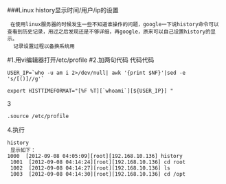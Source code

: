 ###Linux history显示时间/用户/ip的设置
 
     在使用linux服务器的时候发生一些不知道谁操作的问题，google一下说history命令可以查看到历史记录，用过之后发现还是不够详细，再google，原来可以自己设置history的显示。
      记录设置过程以备换系统用
 
#1.用vi编辑器打开/etc/profile
#2.加两句代码
代码代码 
 
    USER_IP=`who -u am i 2>/dev/null| awk '{print $NF}'|sed -e 's/[()]//g'`  

    export HISTTIMEFORMAT="[%F %T][`whoami`][${USER_IP}] "  
 
3
    
    .source /etc/profile

4.执行

    history
     显示如下：
    1000  [2012-09-08 04:05:09][root][192.168.10.136] history
     1001  [2012-09-08 04:14:24][root][192.168.10.136] cd root
     1002  [2012-09-08 04:14:27][root][192.168.10.136] ls
     1003  [2012-09-08 04:14:30][root][192.168.10.136] cd /opt

